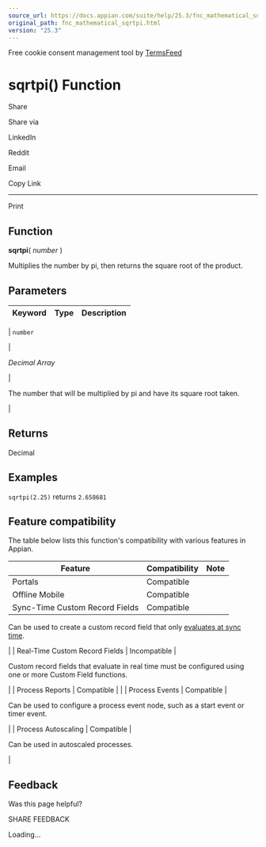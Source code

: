 ```yaml
---
source_url: https://docs.appian.com/suite/help/25.3/fnc_mathematical_sqrtpi.html
original_path: fnc_mathematical_sqrtpi.html
version: "25.3"
---
```


Free cookie consent management tool by [TermsFeed](https://www.termsfeed.com/)

# sqrtpi() Function

Share

Share via

LinkedIn

Reddit

Email

Copy Link

* * *

Print

## Function

**sqrtpi**( _number_ )

Multiplies the number by pi, then returns the square root of the product.

## Parameters

| Keyword | Type | Description |
| --- | --- | --- |
|
`number`

 |

_Decimal Array_

 |

The number that will be multiplied by pi and have its square root taken.

 |

## Returns

Decimal

## Examples

`sqrtpi(2.25)` returns `2.658681`

## Feature compatibility

The table below lists this function's compatibility with various features in Appian.

| Feature | Compatibility | Note |
| --- | --- | --- |
| Portals | Compatible |  |
| Offline Mobile | Compatible |  |
| Sync-Time Custom Record Fields | Compatible |
Can be used to create a custom record field that only [evaluates at sync time](custom-record-fields.html#prodlink-sync-time-evaluations).

 |
| Real-Time Custom Record Fields | Incompatible |

Custom record fields that evaluate in real time must be configured using one or more Custom Field functions.

 |
| Process Reports | Compatible |  |
| Process Events | Compatible |

Can be used to configure a process event node, such as a start event or timer event.

 |
| Process Autoscaling | Compatible |

Can be used in autoscaled processes.

 |

## Feedback

Was this page helpful?

SHARE FEEDBACK

Loading...